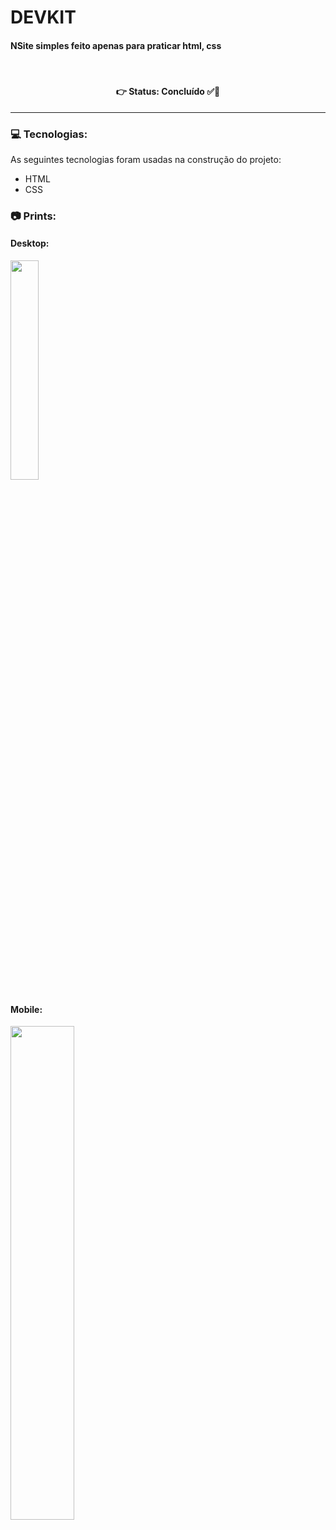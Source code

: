 # DEVKIT
#### NSite simples feito apenas para praticar html, css



<br />

<h4 align='center'>
👉 Status: Concluído ✅👏
</h4>
<hr />

### 💻 Tecnologias:
As seguintes tecnologias foram usadas na construção do projeto:
- HTML
- CSS


### 📷 Prints:

#### Desktop:
<img src="https://i.ibb.co/THTdGN5/Captura-de-tela-2024-03-14-134520.png" width="30%">

#### Mobile:
<img src="https://i.ibb.co/Q8wPfw7/Captura-de-tela-2024-03-14-134547.png" width="45%">
